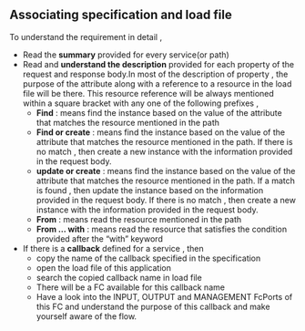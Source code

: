 ## Associating specification and load file

To understand the requirement in detail , 
 - Read the **summary** provided for every service(or path)
 - Read and **understand the description** provided for each property of the request and response body.In most of the description of property , the purpose of the attribute along with a reference to a resource in the load file will be there. This resource reference will be always mentioned within a square bracket with any one of the following prefixes , 
   - **Find** : means find the instance based on the value of the attribute that matches the resource mentioned in the path
   - **Find or create** : means find the instance based on the value of the attribute that matches the resource mentioned in the path. If there is no match , then create a new instance with the information provided in the request body.
   - **update or create** : means find the instance based on the value of the attribute that matches the resource mentioned in the path. If a match is found , then update the instance based on the information provided in the request body. If there is no match , then create a new instance with the information provided in the request body.
   - **From** : means read the resource mentioned in the path
   - **From … with** : means read the resource that satisfies the condition provided after the “with” keyword
- If there is a **callback** defined for a service , then 
  - copy the name of the callback specified in the specification 
  - open the load file of this application
  - search the copied callback name in load file
  - There will be a FC available for this callback name 
  - Have a look into the INPUT, OUTPUT and MANAGEMENT FcPorts of this FC and understand the purpose of this callback and make yourself aware of the flow.

